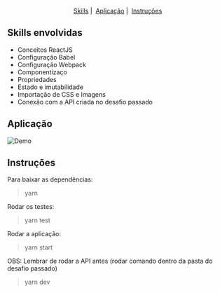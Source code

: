 <p align = "center">
   <a href="#skills-envolvidas">Skills</a>&nbsp;|&nbsp;
   <a href="#aplicação">Aplicação</a>&nbsp;|&nbsp;
   <a href="#instruções">Instruções</a>
</p>

## Skills envolvidas

* Conceitos ReactJS
* Configuração Babel
* Configuração Webpack
* Componentizaço
* Propriedades
* Estado e imutabilidade
* Importação de CSS e Imagens
* Conexão com a API criada no desafio passado

## Aplicação

![Demo](https://i.giphy.com/JUAf8ZxjAypBE0EVjp.gif)

## Instruções

Para baixar as dependências:
> yarn

Rodar os testes:
> yarn test

Rodar a aplicação:
> yarn start

OBS: Lembrar de rodar a API antes (rodar comando dentro da pasta do desafio passado)
> yarn dev
